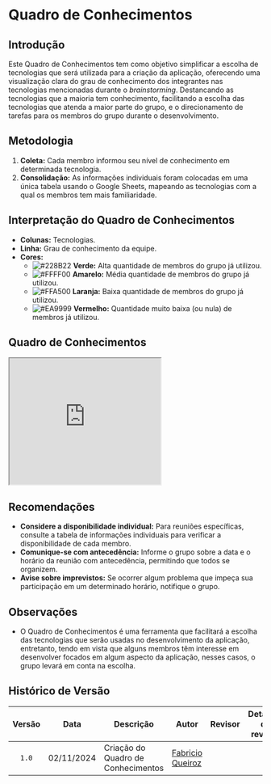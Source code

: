 # Quadro de Conhecimentos

## Introdução

Este Quadro de Conhecimentos tem como objetivo simplificar a escolha de tecnologias que será utilizada para a criação da aplicação, oferecendo uma visualização clara do grau de conhecimento dos integrantes nas tecnologias mencionadas durante o _brainstorming_. Destancando as tecnologias que a maioria tem conhecimento, facilitando a escolha das tecnologias que atenda a maior parte do grupo, e o direcionamento de tarefas para os membros do grupo durante o desenvolvimento.

## Metodologia

1. **Coleta:** Cada membro informou seu nível de conhecimento em determinada tecnologia.
2. **Consolidação:** As informações individuais foram colocadas em uma única tabela usando o Google Sheets, mapeando as tecnologias com a qual os membros tem mais familiaridade.

## Interpretação do Quadro de Conhecimentos

- **Colunas:** Tecnologias.
- **Linha:** Grau de conhecimento da equipe.
- **Cores:** 
  - ![#228B22](https://singlecolorimage.com/get/228B22/15x15) **Verde:** Alta quantidade de membros do grupo já utilizou.
  - ![#FFFF00](https://via.placeholder.com/15/FFFF00/000000?text=+) **Amarelo:** Média quantidade de membros do grupo já utilizou.
  - ![#FFA500](https://via.placeholder.com/15/FFA500/000000?text=+) **Laranja:** Baixa quantidade de membros do grupo já utilizou.
  - ![#EA9999](https://via.placeholder.com/15/EA9999/000000?text=+) **Vermelho:** Quantidade muito baixa (ou nula) de membros já utilizou.

## Quadro de Conhecimentos

<iframe src="https://docs.google.com/spreadsheets/d/e/2PACX-1vQccZ5WpeFd7XGJjWO420CW7hwrUPbRbAtjzhrC64-_lEdC-mt5EZELlYveuMaQKir9DmiG0dS_gKDD/pubhtml?widget=true&amp;headers=false" height=250></iframe>

## Recomendações

- **Considere a disponibilidade individual:** Para reuniões específicas, consulte a tabela de informações individuais para verificar a disponibilidade de cada membro.
- **Comunique-se com antecedência:** Informe o grupo sobre a data e o horário da reunião com antecedência, permitindo que todos se organizem.
- **Avise sobre imprevistos:** Se ocorrer algum problema que impeça sua participação em um determinado horário, notifique o grupo.

## Observações

- O Quadro de Conhecimentos é uma ferramenta que facilitará a escolha das tecnologias que serão usadas no desenvolvimento da aplicação, entretanto, tendo em vista que alguns membros têm interesse em desenvolver focados em algum aspecto da aplicação, nesses casos, o grupo levará em conta na escolha.

## Histórico de Versão

|Versão|Data|Descrição|Autor|Revisor| Detalhes da revisão |
|:----:|----|---------|-----|:-------:|-----| 
| `1.0` | 02/11/2024 | Criação do Quadro de Conhecimentos | [Fabricio Queiroz](https://github.com/FabricioDeQueiroz) | | |
